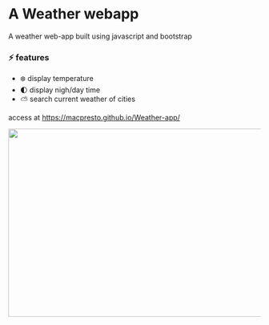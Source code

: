 # A Weather webapp
A weather web-app built using javascript and bootstrap

### ⚡️ features
- ❄️ display temperature
- 🌓 display nigh/day time
- ⛅️ search current weather of cities

access at https://macpresto.github.io/Weather-app/

<img src="https://github.com/Macpresto/Weather-app/blob/main/Screenshot%202023-02-14%20at%2011.36.48%20AM.png.type" width="700" height="375">




